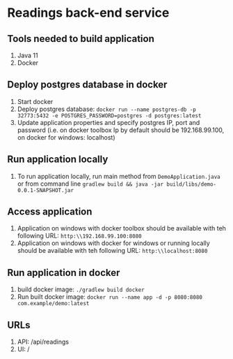 # Readings back-end service

Tools needed to build application
---

1. Java 11
1. Docker

Deploy postgres database in docker
---

1. Start docker
1. Deploy postgres database: `docker run --name postgres-db -p 32773:5432 -e POSTGRES_PASSWORD=postgres -d postgres:latest`
1. Update application properties and specify postgres IP, port and password (i.e. on docker toolbox Ip by default should be 192.168.99.100, on docker for windows: localhost)

Run application locally
---

1. To run application locally, run main method from  `DemoApplication.java` or from command line `gradlew build && java -jar build/libs/demo-0.0.1-SNAPSHOT.jar`

Access application
---
1. Application on windows with docker toolbox should be available with teh following URL: `http:\\192.168.99.100:8080`
1. Application on windows with docker for windows or running locally should be available with teh following URL: `http:\\localhost:8080`

Run application in docker
---

1. build docker image: `./gradlew build docker`
1. Run built docker image: `docker run --name app -d -p 8080:8080 com.example/demo:latest`

URLs
---
1. API: /api/readings
1. UI: /